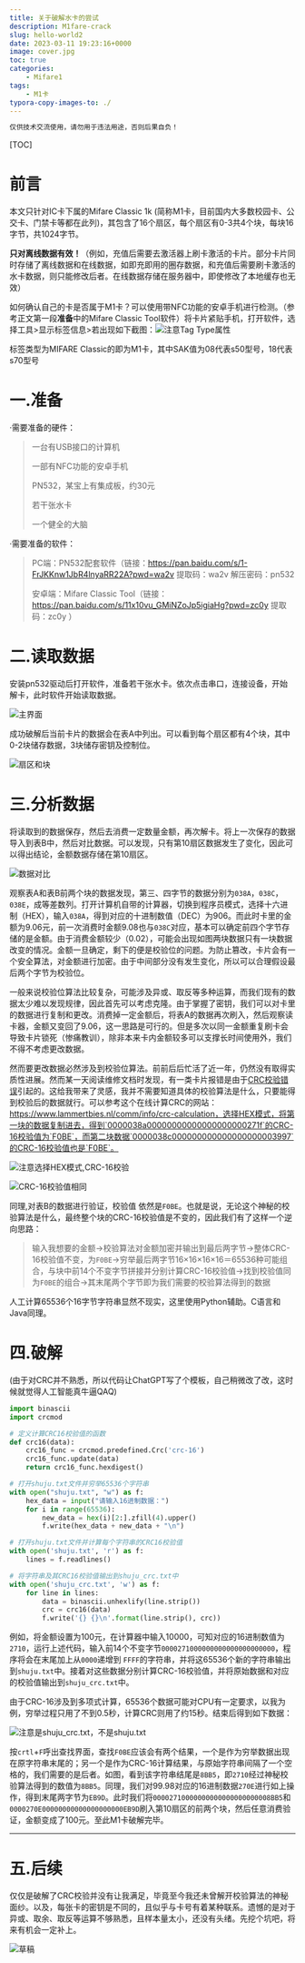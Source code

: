 ```yaml
---
title: 关于破解水卡的尝试
description: M1fare-crack
slug: hello-world2
date: 2023-03-11 19:23:16+0000
image: cover.jpg
toc: true
categories:
    - Mifare1
tags:
    - M1卡
typora-copy-images-to: ./
---
```




```python
仅供技术交流使用，请勿用于违法用途，否则后果自负！
```

[TOC]



# 前言

本文只针对IC卡下属的Mifare Classic 1k (简称M1卡，目前国内大多数校园卡、公交卡、门禁卡等都在此列)，其包含了16个扇区，每个扇区有0-3共4个块，每块16字节，共1024字节。

**只对离线数据有效！**（例如，充值后需要去激活器上刷卡激活的卡片。部分卡片同时存储了离线数据和在线数据，如即充即用的圈存数据，和充值后需要刷卡激活的水卡数据，则只能修改后者。在线数据存储在服务器中，即使修改了本地缓存也无效）

如何确认自己的卡是否属于M1卡？可以使用带NFC功能的安卓手机进行检测。（参考正文第一段**准备**中的Mifare Classic Tool软件）将卡片紧贴手机，打开软件，选择工具>显示标签信息>若出现如下截图：![注意Tag Type属性](mct.jpg)

标签类型为MIFARE Classic的即为M1卡，其中SAK值为08代表s50型号，18代表s70型号



# 一.准备

·需要准备的硬件：

> 一台有USB接口的计算机
>
> 一部有NFC功能的安卓手机
>
> PN532，某宝上有集成板，约30元
>
> 若干张水卡
>
> 一个健全的大脑

·需要准备的软件：

> PC端：PN532配套软件（链接：https://pan.baidu.com/s/1-FrJKKnw1JbR4lnyaRR22A?pwd=wa2v 提取码：wa2v  解压密码：pn532
>
> 安卓端：Mifare Classic Tool（链接：https://pan.baidu.com/s/11x10vu_GMiNZoJp5igiaHg?pwd=zc0y 提取码：zc0y ）
> 

# 二.读取数据

安装pn532驱动后打开软件，准备若干张水卡。依次点击串口，连接设备，开始解卡，此时软件开始读取数据。

![主界面](pn532start.png)

成功破解后当前卡片的数据会在表A中列出。可以看到每个扇区都有4个块，其中0-2块储存数据，3块储存密钥及控制位。

![扇区和块](dumpintro.png)

# 三.分析数据

将读取到的数据保存，然后去消费一定数量金额，再次解卡。将上一次保存的数据导入到表B中，然后对比数据。可以发现，只有第10扇区数据发生了变化，因此可以得出结论，金额数据存储在第10扇区。

![数据对比](908906.png)

观察表A和表B前两个块的数据发现，第三、四字节的数据分别为`038A`，`038C`，`038E`，成等差数列。打开计算机自带的计算器，切换到程序员模式，选择十六进制（HEX），输入`038A`，得到对应的十进制数值（DEC）为906。而此时卡里的金额为9.06元，前一次消费时金额9.08也与`038C`对应，基本可以确定前四个字节存储的是金额。由于消费金额较少（0.02），可能会出现如图两块数据只有一块数据改变的情况。金额一旦确定，剩下的便是校验位的问题。为防止篡改，卡片会有一个安全算法，对金额进行加密。由于中间部分没有发生变化，所以可以合理假设最后两个字节为校验位。

一般来说校验位算法比较复杂，可能涉及异或、取反等多种运算，而我们现有的数据太少难以发现规律，因此首先可以考虑克隆。由于掌握了密钥，我们可以对卡里的数据进行复制和更改。消费掉一定金额后，将表A的数据再次刷入，然后观察读卡器，金额又变回了9.06，这一思路是可行的。但是多次以同一金额重复刷卡会导致卡片锁死（惨痛教训），除非本来卡内金额较多可以支撑长时间使用外，我们不得不考虑更改数据。

然而要更改数据必然涉及到校验位算法。前前后后忙活了近一年，仍然没有取得实质性进展。然而某一天阅读维修文档时发现，有一类卡片报错是由于<u>CRC校验错误</u>引起的。这给我带来了灵感，我并不需要知道具体的校验算法是什么，只要能得到校验后的数据就行。可以参考这个在线计算CRC的网站：https://www.lammertbies.nl/comm/info/crc-calculation，选择HEX模式，将第一块的数据复制进去，得到`0000038a00000000000000000000271f`的CRC-16校验值为`F0BE`，而第二块数据`0000038c000000000000000000003997`的CRC-16校验值也是`F0BE`。

![注意选择HEX模式,CRC-16校验](f0be1.png)

![CRC-16校验值相同](f0be2.png)

同理,对表B的数据进行验证，校验值 依然是`F0BE`。也就是说，无论这个神秘的校验算法是什么，最终整个块的CRC-16校验值是不变的，因此我们有了这样一个逆向思路：

> 输入我想要的金额→校验算法对金额加密并输出到最后两字节→整体CRC-16校验值不变，为`F0BE`→穷举最后两字节16×16×16×16＝65536种可能组合，与块中前14个不变字节拼接并分别计算CRC-16校验值→找到校验值同为`F0BE`的组合→其末尾两个字节即为我们需要的校验算法得到的数据

人工计算65536个16字节字符串显然不现实，这里使用Python辅助。C语言和Java同理。

# 四.破解

(由于对CRC并不熟悉，所以代码让ChatGPT写了个模板，自己稍微改了改，这时候就觉得人工智能真牛逼QAQ)



```python
import binascii
import crcmod

# 定义计算CRC16校验值的函数
def crc16(data):
    crc16_func = crcmod.predefined.Crc('crc-16')
    crc16_func.update(data)
    return crc16_func.hexdigest()

# 打开shuju.txt文件并穷举65536个字符串
with open("shuju.txt", "w") as f:
    hex_data = input("请输入16进制数据：")
    for i in range(65536):
        new_data = hex(i)[2:].zfill(4).upper()
        f.write(hex_data + new_data + "\n")

# 打开shuju.txt文件并计算每个字符串的CRC16校验值
with open('shuju.txt', 'r') as f:
    lines = f.readlines()

# 将字符串及其CRC16校验值输出到shuju_crc.txt中
with open('shuju_crc.txt', 'w') as f:
    for line in lines:
        data = binascii.unhexlify(line.strip())
        crc = crc16(data)
        f.write('{} {}\n'.format(line.strip(), crc))

```

例如，将金额设置为100元，在计算器中输入10000，可知对应的16进制数值为`2710`，运行上述代码，输入前14个不变字节`0000271000000000000000000000`，程序将会在末尾加上从`0000`递增到 `FFFF`的字符串，并将这65536个新的字符串输出到`shuju.txt`中。接着对这些数据分别计算CRC-16校验值，并将原始数据和对应的校验值输出到`shuju_crc.txt`中。

由于CRC-16涉及到多项式计算，65536个数据可能对CPU有一定要求，以我为例，穷举过程只用了不到0.5秒，计算CRC则用了约15秒。结束后得到如下数据：

![注意是shuju_crc.txt，不是shuju.txt](8bb5.png)

按`crtl`+`F`呼出查找界面，查找`F0BE`应该会有两个结果，一个是作为穷举数据出现在原字符串末尾的；另一个是作为CRC-16计算结果，与原始字符串间隔了一个空格的，我们需要的是后者。如图，看到该字符串结尾是`8BB5`，即`2710`经过神秘校验算法得到的数值为`8BB5`。同理，我们对99.98对应的16进制数据`270E`进行如上操作，得到末尾两字节为`EB9D`。此时我们将`00002710000000000000000000008BB5`和`0000270E00000000000000000000EB9D`刷入第10扇区的前两个块，然后任意消费验证，金额变成了100元。至此M1卡破解完毕。

---

# 五.后续

仅仅是破解了CRC校验并没有让我满足，毕竟至今我还未曾解开校验算法的神秘面纱。以及，每张卡的密钥是不同的，且似乎与卡号有着某种联系。遗憾的是对于异或、取余、取反等运算不够熟悉，且样本量太小，还没有头绪。先挖个坑吧，将来有机会一定补上。

![草稿](caogao.jpg)
